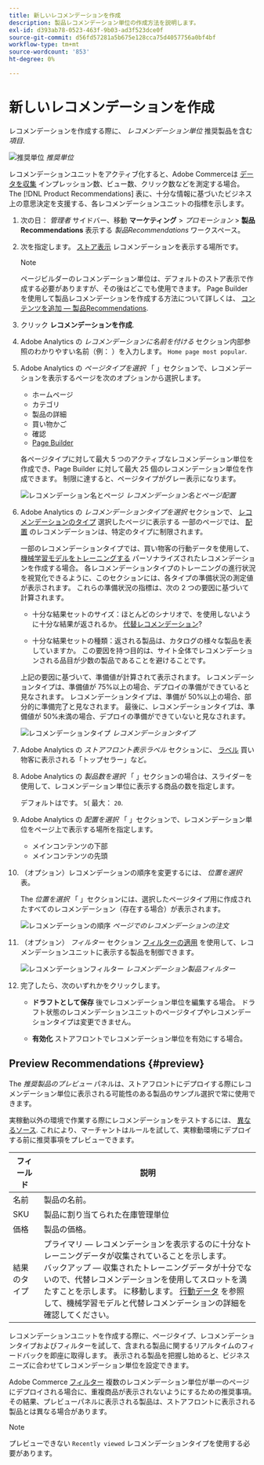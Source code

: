```yaml
---
title: 新しいレコメンデーションを作成
description: 製品レコメンデーション単位の作成方法を説明します。
exl-id: d393ab78-0523-463f-9b03-ad3f523dce0f
source-git-commit: d56fd57281a5b675e128cca75d4057756a0bf4bf
workflow-type: tm+mt
source-wordcount: '853'
ht-degree: 0%

---
```


# 新しいレコメンデーションを作成

レコメンデーションを作成する際に、 _レコメンデーション単位_ 推奨製品を含む _項目_.

![推奨単位](assets/unit.png)
_推奨単位_

レコメンデーションユニットをアクティブ化すると、Adobe Commerceは [データを収集](workspace.md) インプレッション数、ビュー数、クリック数などを測定する場合。 The [!DNL Product Recommendations] 表に、十分な情報に基づいたビジネス上の意思決定を支援する、各レコメンデーションユニットの指標を示します。

1. 次の日： _管理者_ サイドバー、移動 **マーケティング** > _プロモーション_ > **製品Recommendations** 表示する _製品Recommendations_ ワークスペース。

1. 次を指定します。 [ストア表示](https://experienceleague.adobe.com/docs/commerce-admin/start/setup/websites-stores-views.html#scope-settings) レコメンデーションを表示する場所です。

   >[!NOTE]
   >
   > ページビルダーのレコメンデーション単位は、デフォルトのストア表示で作成する必要がありますが、その後はどこでも使用できます。 Page Builder を使用して製品レコメンデーションを作成する方法について詳しくは、 [コンテンツを追加 — 製品Recommendations](https://experienceleague.adobe.com/docs/commerce-admin/page-builder/add-content/recommendations.html).

1. クリック **レコメンデーションを作成**.

1. Adobe Analytics の _レコメンデーションに名前を付ける_ セクション内部参照のわかりやすい名前（例： ）を入力します。 `Home page most popular`.

1. Adobe Analytics の _ページタイプを選択_ 「 」セクションで、レコメンデーションを表示するページを次のオプションから選択します。

   - ホームページ
   - カテゴリ
   - 製品の詳細
   - 買い物かご
   - 確認
   - [Page Builder](https://experienceleague.adobe.com/docs/commerce-admin/page-builder/add-content/recommendations.html)

   各ページタイプに対して最大 5 つのアクティブなレコメンデーション単位を作成でき、Page Builder に対して最大 25 個のレコメンデーション単位を作成できます。 制限に達すると、ページタイプがグレー表示になります。

   ![レコメンデーション名とページ](assets/create-recommendation.png)
   _レコメンデーション名とページ配置_

1. Adobe Analytics の _レコメンデーションタイプを選択_ セクションで、 [レコメンデーションのタイプ](type.md) 選択したページに表示する 一部のページでは、 [配置](placement.md) のレコメンデーションは、特定のタイプに制限されます。

   一部のレコメンデーションタイプでは、買い物客の行動データを使用して、 [機械学習モデルをトレーニングする](behavioral-data.md) パーソナライズされたレコメンデーションを作成する場合。 各レコメンデーションタイプのトレーニングの進行状況を視覚化できるように、このセクションには、各タイプの準備状況の測定値が表示されます。 これらの準備状況の指標は、次の 2 つの要因に基づいて計算されます。

   - 十分な結果セットのサイズ：ほとんどのシナリオで、を使用しないように十分な結果が返されるか。 [代替レコメンデーション](behavioral-data.md#backuprecs)?

   - 十分な結果セットの種類：返される製品は、カタログの様々な製品を表していますか。 この要因を持つ目的は、サイト全体でレコメンデーションされる品目が少数の製品であることを避けることです。

   上記の要因に基づいて、準備値が計算されて表示されます。 レコメンデーションタイプは、準備値が 75%以上の場合、デプロイの準備ができていると見なされます。 レコメンデーションタイプは、準備が 50%以上の場合、部分的に準備完了と見なされます。 最後に、レコメンデーションタイプは、準備値が 50%未満の場合、デプロイの準備ができていないと見なされます。

   ![レコメンデーションタイプ](assets/create-recommendation-select-type.png)
   _レコメンデーションタイプ_

1. Adobe Analytics の _ストアフロント表示ラベル_ セクションに、 [ラベル](placement.md#recommendation-labels) 買い物客に表示される「トップセラー」など。

1. Adobe Analytics の _製品数を選択_ 「 」セクションの場合は、スライダーを使用して、レコメンデーション単位に表示する商品の数を指定します。

   デフォルトはです。 `5`( 最大： `20`.

1. Adobe Analytics の _配置を選択_ 「 」セクションで、レコメンデーション単位をページ上で表示する場所を指定します。

   - メインコンテンツの下部
   - メインコンテンツの先頭

1. （オプション）レコメンデーションの順序を変更するには、 _位置を選択_ 表。

   The _位置を選択_ 「 」セクションには、選択したページタイプ用に作成されたすべてのレコメンデーション（存在する場合）が表示されます。

   ![レコメンデーションの順序](assets/create-recommendation-select-placement.png)
   _ページでのレコメンデーションの注文_

1. （オプション） _フィルター_ セクション [フィルターの適用](filters.md) を使用して、レコメンデーションユニットに表示する製品を制御できます。

   ![レコメンデーションフィルター](assets/create-recommendation-filter-products.png)
   _レコメンデーション製品フィルター_

1. 完了したら、次のいずれかをクリックします。

   - **ドラフトとして保存** 後でレコメンデーション単位を編集する場合。 ドラフト状態のレコメンデーションユニットのページタイプやレコメンデーションタイプは変更できません。

   - **有効化** ストアフロントでレコメンデーション単位を有効にする場合。

## Preview Recommendations {#preview}

The _推奨製品のプレビュー_ パネルは、ストアフロントにデプロイする際にレコメンデーション単位に表示される可能性のある製品のサンプル選択で常に使用できます。

実稼動以外の環境で作業する際にレコメンデーションをテストするには、 [異なるソース](settings.md). これにより、マーチャントはルールを試して、実稼動環境にデプロイする前に推奨事項をプレビューできます。

| フィールド | 説明 |
|---|---|
| 名前 | 製品の名前。 |
| SKU | 製品に割り当てられた在庫管理単位 |
| 価格 | 製品の価格。 |
| 結果のタイプ | プライマリ — レコメンデーションを表示するのに十分なトレーニングデータが収集されていることを示します。<br />バックアップ — 収集されたトレーニングデータが十分でないので、代替レコメンデーションを使用してスロットを満たすことを示します。 に移動します。 [行動データ](behavioral-data.md) を参照して、機械学習モデルと代替レコメンデーションの詳細を確認してください。 |

レコメンデーションユニットを作成する際に、ページタイプ、レコメンデーションタイプおよびフィルターを試して、含まれる製品に関するリアルタイムのフィードバックを即座に取得します。 表示される製品を把握し始めると、ビジネスニーズに合わせてレコメンデーション単位を設定できます。

Adobe Commerce [フィルター](filters.md) 複数のレコメンデーション単位が単一のページにデプロイされる場合に、重複商品が表示されないようにするための推奨事項。 その結果、プレビューパネルに表示される製品は、ストアフロントに表示される製品とは異なる場合があります。

>[!NOTE]
>
> プレビューできない `Recently viewed` レコメンデーションタイプを使用する必要があります。
